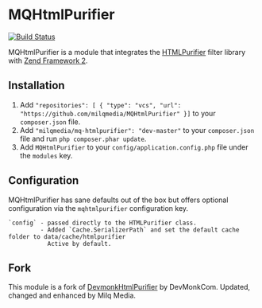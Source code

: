 # MQHtmlPurifier

[![Build Status](https://travis-ci.org/milqmedia/mq-htmlpurifier.svg?branch=master)](https://travis-ci.org/milqmedia/mq-htmlpurifier)

MQHtmlPurifier is a module that integrates the [HTMLPurifier](http://htmlpurifier.org/) filter library with
[Zend Framework 2](http://framework.zend.com).


## Installation
 1. Add `"repositories": [ { "type": "vcs", "url": "https://github.com/milqmedia/MQHtmlPurifier" }]` to your `composer.json` file.
 2. Add `"milqmedia/mq-htmlpurifier": "dev-master"` to your `composer.json` file and run `php composer.phar update`.
 3. Add `MQHtmlPurifier` to your `config/application.config.php` file under the `modules` key.


## Configuration

MQHtmlPurifier has sane defaults out of the box but offers optional configuration via the `mqhtmlpurifier` configuration key.

    `config` - passed directly to the HTMLPurifier class.
             - Added `Cache.SerializerPath` and set the default cache folder to data/cache/htmlpurifier
               Active by default.
               
## Fork

This module is a fork of [DevmonkHtmlPurifier](https://github.com/DevMonkCom/devmonk-htmlpurifier) by DevMonkCom. Updated, changed and enhanced by Milq Media.

